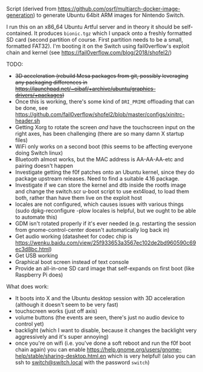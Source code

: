 Script (derived from https://github.com/osrf/multiarch-docker-image-generation) to generate Ubuntu 64bit ARM images for Nintendo Switch.

I run this on an x86_64 Ubuntu Artful server and in theory it should be self-contained. It produces `bionic.tgz` which I unpack onto a freshly formatted SD card (second partition of course. First partition needs to be a small, formatted FAT32). I'm booting it on the Switch using fail0verflow's exploit chain and kernel (see https://fail0verflow.com/blog/2018/shofel2/)

TODO:
 * ~~3D acceleration (rebuild Mesa packages from git, possibly leveraging any packaging differences in https://launchpad.net/~oibaf/+archive/ubuntu/graphics-drivers/+packages)~~
  * Once this is working, there's some kind of `DRI_PRIME` offloading that can be done, see https://github.com/fail0verflow/shofel2/blob/master/configs/xinitrc-header.sh
 * Getting Xorg to rotate the screen *and* have the touchscreen input on the right axes, has been challenging (there are so many damn X startup files)
 * WiFi only works on a second boot (this seems to be affecting everyone doing Switch linux)
 * Bluetooth almost works, but the MAC address is AA-AA-AA-etc and pairing doesn't happen
 * Investigate getting the f0f patches onto an Ubuntu kernel, since they do package upstream releases. Need to find a suitable 4.16 package.
 * Investigate if we can store the kernel and dtb inside the rootfs image and change the switch.scr u-boot script to use ext4load, to load them both, rather than have them live on the exploit host
 * locales are not configured, which causes issues with various things (sudo dpkg-reconfigure -plow locales is helpful, but we ought to be able to automate this)
 * GDM isn't rotated properly if it's ever needed (e.g. restarting the session from gnome-control-center doesn't automatically log back in)
 * Get audio working (datasheet for codec chip is https://wenku.baidu.com/view/25f933653a3567ec102de2bd960590c69ec3d8bc.html)
 * Get USB working
 * Graphical boot screen instead of text console
 * Provide an all-in-one SD card image that self-expands on first boot (like Raspberry Pi does)

What does work:
 * It boots into X and the Ubuntu desktop session with 3D acceleration (although it doesn't seem to be very fast)
 * touchscreen works (just off axis)
 * volume buttons (the events are seen, there's just no audio device to control yet)
 * backlight (which I want to disable, because it changes the backlight very aggressively and it's super annoying)
 * once you're on wifi (i.e. you've done a soft reboot and run the f0f boot chain again) you can enable https://help.gnome.org/users/gnome-help/stable/sharing-desktop.html.en which is very helpful! (also you can ssh to switch@switch.local with the password `switch`)
